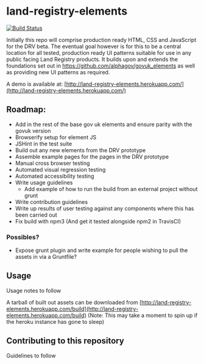 # land-registry-elements
[![Build Status](https://travis-ci.org/LandRegistry/land-registry-elements.svg)](https://travis-ci.org/LandRegistry/land-registry-elements)

Initially this repo will comprise production ready HTML, CSS and JavaScript for the DRV beta. The eventual goal however is for this to be a central location for all tested, production ready UI patterns suitable for use in any public facing Land Registry products. It builds upon and extends the foundations set out in https://github.com/alphagov/govuk_elements as well as providing new UI patterns as required.

A demo is available at: [http://land-registry-elements.herokuapp.com/](http://land-registry-elements.herokuapp.com/)

## Roadmap:

- Add in the rest of the base gov uk elements and ensure parity with the govuk version
- Browserify setup for element JS
- JSHint in the test suite
- Build out any new elements from the DRV prototype
- Assemble example pages for the pages in the DRV prototype
- Manual cross browser testing
- Automated visual regression testing
- Automated accessibility testing
- Write usage guidelines
  - Add example of how to run the build from an external project without grunt
- Write contribution guidelines
- Write up results of user testing against any components where this has been carried out
- Fix build with npm3 (And get it tested alongside npm2 in TravisCI)

### Possibles?
- Expose grunt plugin and write example for people wishing to pull the assets in via a Gruntfile?

## Usage

Usage notes to follow

A tarball of built out assets can be downloaded from [http://land-registry-elements.herokuapp.com/build](http://land-registry-elements.herokuapp.com/build)
(Note: This may take a moment to spin up if the heroku instance has gone to sleep)


## Contributing to this repository

Guidelines to follow
